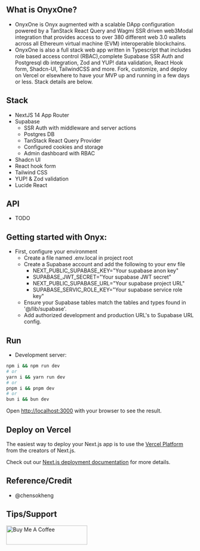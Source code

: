 ## What is OnyxOne?

- OnyxOne is Onyx augmented with a scalable DApp configuration powered by a TanStack React Query and Wagmi SSR driven web3Modal integration that provides access to over 380 different web 3.0 wallets across all Ethereum virtual machine (EVM) interoperable blockchains. 
- OnyxOne is also a full stack web app written in Typescript that includes role based access control (RBAC),complete Supabase SSR Auth and Postgresql db integration, Zod and YUP! data validation, React Hook form, Shadcn-UI, TailwindCSS and more. Fork, customize, and deploy on Vercel or elsewhere to have your MVP up and running in a few days or less. Stack details are 
below. 

## Stack 
- NextJS 14 App Router
- Supabase 
  - SSR Auth with middleware and server actions
  - Postgres DB 
  - TanStack React Query Provider 
  - Configured cookies and storage
  - Admin dashboard with RBAC
- Shadcn UI 
- React hook form 
- Tailwind CSS 
- YUP! & Zod validation 
- Lucide React

## API 
- TODO

## Getting started with Onyx:
- First, configure your environment
  - Create a file named .env.local in project root
  - Create a Supabase account and add the following to your env file
    - NEXT_PUBLIC_SUPABASE_KEY="Your supabase anon key"
    - SUPABASE_JWT_SECRET="Your supabase JWT secret"
    - NEXT_PUBLIC_SUPABASE_URL="Your supabase project URL"
    - SUPABASE_SERVIC_ROLE_KEY="Your supabase service role key"
  - Ensure your Supabase tables match the tables and types found in '@/lib/supabase'.
  - Add authorized development and production URL's to Supabase URL config. 
## Run  
- Development server:

```bash
npm i && npm run dev
# or
yarn i && yarn run dev
# or
pnpm i && pnpm dev
# or
bun i && bun dev
```

Open [http://localhost:3000](http://localhost:3000) with your browser to see the result.


## Deploy on Vercel

The easiest way to deploy your Next.js app is to use the [Vercel Platform](https://vercel.com/new?utm_medium=default-template&filter=next.js&utm_source=create-next-app&utm_campaign=create-next-app-readme) from the creators of Next.js.

Check out our [Next.js deployment documentation](https://nextjs.org/docs/deployment) for more details.

## Reference/Credit
- @chensokheng 

## Tips/Support
<a href="https://www.buymeacoffee.com/rmoureyjr" target="_blank"><img src="https://cdn.buymeacoffee.com/buttons/default-orange.png" alt="Buy Me A Coffee" height="51" width="217"></a>
